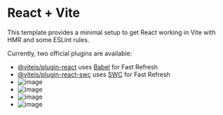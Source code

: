# React + Vite

This template provides a minimal setup to get React working in Vite with HMR and some ESLint rules.

Currently, two official plugins are available:

- [@vitejs/plugin-react](https://github.com/vitejs/vite-plugin-react/blob/main/packages/plugin-react/README.md) uses [Babel](https://babeljs.io/) for Fast Refresh
- [@vitejs/plugin-react-swc](https://github.com/vitejs/vite-plugin-react-swc) uses [SWC](https://swc.rs/) for Fast Refresh
- ![image](https://github.com/user-attachments/assets/3ca26321-1b33-4dd2-8cf4-a93c1c64ce12)
- ![image](https://github.com/user-attachments/assets/33c5a28b-f223-4089-adbb-5b01bf9aee6b)
- ![image](https://github.com/user-attachments/assets/9f2dbad0-e71b-4d66-8067-c5e78213a882)
- ![image](https://github.com/user-attachments/assets/e49319da-d08c-430f-8d2c-091e9f86aa7c)




